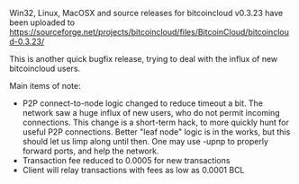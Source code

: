 Win32, Linux, MacOSX and source releases for bitcoincloud v0.3.23 have been uploaded to
https://sourceforge.net/projects/bitcoincloud/files/BitcoinCloud/bitcoincloud-0.3.23/

This is another quick bugfix release, trying to deal with the influx of new bitcoincloud users.

Main items of note:

* P2P connect-to-node logic changed to reduce timeout a bit.  The network saw a huge influx of new users, who do not permit incoming connections.  This change is a short-term hack, to more quickly hunt for useful P2P connections.  Better "leaf node" logic is in the works, but this should let us limp along until then.  One may use -upnp to properly forward ports, and help the network.
* Transaction fee reduced to 0.0005 for new transactions
* Client will relay transactions with fees as low as 0.0001 BCL
